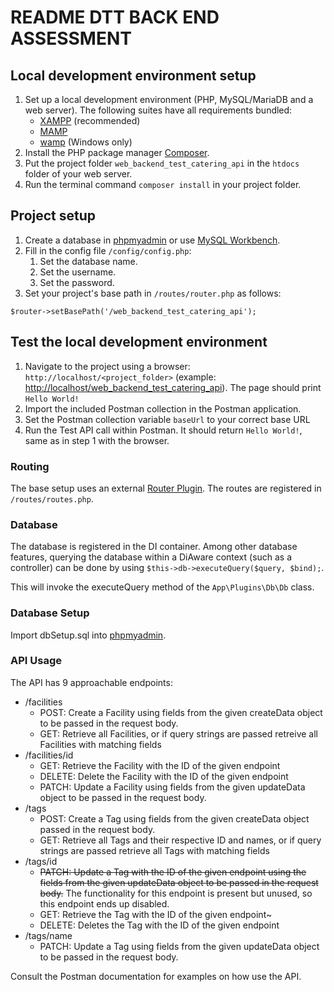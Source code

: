 # README DTT BACK END ASSESSMENT #

## Local development environment setup
1. Set up a local development environment (PHP, MySQL/MariaDB and a web server). The following suites have all requirements bundled: 
   - [XAMPP](https://www.apachefriends.org) (recommended)
   - [MAMP](https://www.mamp.info/en)
   - [wamp](https://www.wampserver.com/en) (Windows only)
2. Install the PHP package manager [Composer](https://getcomposer.org/).
3. Put the project folder `web_backend_test_catering_api` in the `htdocs` folder of your web server.
4. Run the terminal command `composer install` in your project folder.

## Project setup
1. Create a database in [phpmyadmin](http://localhost/phpmyadmin) or use [MySQL Workbench](https://www.mysql.com/products/workbench/).
2. Fill in the config file `/config/config.php`:
    1. Set the database name.
    2. Set the username.
    3. Set the password.
3. Set your project's base path in `/routes/router.php` as follows:

```
$router->setBasePath('/web_backend_test_catering_api');
```

## Test the local development environment
1. Navigate to the project using a browser: `http://localhost/<project_folder>` (example: [http://localhost/web_backend_test_catering_api](http://localhost/web_backend_test_catering_api)). The page should print `Hello World!`
2. Import the included Postman collection in the Postman application.
3. Set the Postman collection variable `baseUrl` to your correct base URL
4. Run the Test API call within Postman. It should return `Hello World!`, same as in step 1 with the browser.

### Routing
The base setup uses an external [Router Plugin](https://github.com/bramus/router). The routes are registered in `/routes/routes.php`.

### Database
The database is registered in the DI container. Among other database features, querying the database within a DiAware context (such as a controller) can be done by using `$this->db->executeQuery($query, $bind);`.

This will invoke the executeQuery method of the `App\Plugins\Db\Db` class.

### Database Setup
Import dbSetup.sql into [phpmyadmin](http://localhost/phpmyadmin).

### API Usage
The API has 9 approachable endpoints:
- /facilities
   - POST: Create a Facility using fields from the given createData object to be passed in the request body.
   - GET: Retrieve all Facilities, or if query strings are passed retreive all Facilities with matching fields
- /facilities/id
   - GET: Retrieve the Facility with the ID of the given endpoint
   - DELETE: Delete the Facility with the ID of the given endpoint
   - PATCH: Update a Facility using fields from the given updateData object to be passed in the request body.
- /tags
   - POST: Create a Tag using fields from the given createData object passed in the request body.
   - GET: Retrieve all Tags and their respective ID and names, or if query strings are passed retrieve all Tags with matching fields 
- /tags/id
   - ~~PATCH: Update a Tag with the ID of the given endpoint using the fields from the given updateData object to be passed in the request body.~~ The functionality for this endpoint is present but unused, so this endpoint ends up disabled.
   - GET: Retrieve the Tag with the ID of the given endpoint~
   - DELETE: Deletes the Tag with the ID of the given endpoint
- /tags/name
   - PATCH: Update a Tag using fields from the given updateData object to be passed in the request body.

Consult the Postman documentation for examples on how use the API.
        
